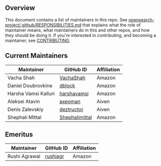 ## Overview

This document contains a list of maintainers in this repo. See [opensearch-project/.github/RESPONSIBILITIES.md](https://github.com/opensearch-project/.github/blob/main/RESPONSIBILITIES.md#maintainer-responsibilities) that explains what the role of maintainer means, what maintainers do in this and other repos, and how they should be doing it. If you're interested in contributing, and becoming a maintainer, see [CONTRIBUTING](CONTRIBUTING.md).

## Current Maintainers

| Maintainer           | GitHub ID                                           | Affiliation |
| -------------------- | --------------------------------------------------- | ----------- |
| Vacha Shah           | [VachaShah](https://github.com/VachaShah)           | Amazon      |
| Daniel Doubrovkine   | [dblock](https://github.com/dblock)                 | Amazon      |
| Harsha Vamsi Kalluri | [harshavamsi](https://github.com/harshavamsi)       | Amazon      |
| Aleksei Atavin       | [axeoman](https://github.com/axeoman)               | Aiven       |
| Denis Zalevskiy      | [deztructor](https://github.com/deztructor)         | Aiven       |
| Shephali Mittal      | [Shephalimittal](https://github.com/Shephalimittal) | Amazon      |

## Emeritus

| Maintainer    | GitHub ID                               | Affiliation |
| ------------- | --------------------------------------- | ----------- |
| Rushi Agrawal | [rushiagr](https://github.com/rushiagr) | Amazon      |
